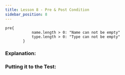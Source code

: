 ```yaml
---
title: Lesson 8 - Pre & Post Condition
sidebar_position: 8
---
```


```cadence
pre{
            name.length > 0: "Name can not be empty"
            type.length > 0: "Type can not be empty"
        }
```

### **Explanation:**

### **Putting it to the Test:**
